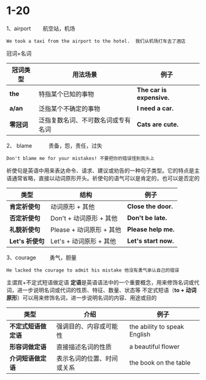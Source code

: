 # 1-20

1、airport        航空站，机场

```
We took a taxi from the airport to the hotel.  我们从机场打车去了酒店
```

冠词+名词

| 冠词类型     | 用法场景              | 例子                        |
| -------- | ----------------- | ------------------------- |
| **the**  | 特指某个已知的事物         | **The car is expensive.** |
| **a/an** | 泛指某个不确定的事物        | **I need a car.**         |
| **零冠词**  | 泛指复数名词、不可数名词或专有名词 | **Cats are cute.**        |

2、 blame           责备，怨，责任，过失

```
Don't blame me for your mistakes! 不要把你的错误怪到我头上
```

祈使句是英语中用来表达命令、请求、建议或劝告的一种句子类型。它的特点是主语通常省略，直接以动词原形开头。祈使句的语气可以是肯定的，也可以是否定的

| 类型            | 结构                 | 例子                   |
| ------------- | ------------------ | -------------------- |
| **肯定祈使句**     | 动词原形 + 其他          | **Close the door.**  |
| **否定祈使句**     | Don't + 动词原形 + 其他  | **Don't be late.**   |
| **礼貌祈使句**     | Please + 动词原形 + 其他 | **Please help me.**  |
| **Let's 祈使句** | Let's + 动词原形 + 其他  | **Let's start now.** |

3、courage         勇气，胆量

```
He lacked the courage to admit his mistake 他没有勇气承认自己的错误
```

主谓宾+不定式短语做定语
**定语**是英语语法中的一个重要概念，用来修饰名词或代词，进一步说明名词或代词的性质、特征、数量、状态等
不定式短语（**to + 动词原形**）可以用来修饰名词，进一步说明名词的内容、用途或目的

| 类型           | 介绍            | 例子                           |
| ------------ | ------------- | ---------------------------- |
| **不定式短语做定语** | 强调目的、内容或可能性   | the ability to speak English |
| **形容词做定语**   | 直接描述名词的性质     | a beautiful flower           |
| **介词短语做定语**  | 表示名词的位置、时间或关系 | the book on the table        |
